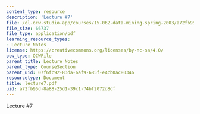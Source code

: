 ```yaml
---
content_type: resource
description: 'Lecture #7'
file: /ol-ocw-studio-app/courses/15-062-data-mining-spring-2003/a72fb95d8a8825d139c174bf2072d8df_lecture7.pdf
file_size: 66737
file_type: application/pdf
learning_resource_types:
- Lecture Notes
license: https://creativecommons.org/licenses/by-nc-sa/4.0/
ocw_type: OCWFile
parent_title: Lecture Notes
parent_type: CourseSection
parent_uid: 07f6fc92-83da-6af9-685f-e4cb0ac80346
resourcetype: Document
title: lecture7.pdf
uid: a72fb95d-8a88-25d1-39c1-74bf2072d8df
---
```

Lecture #7